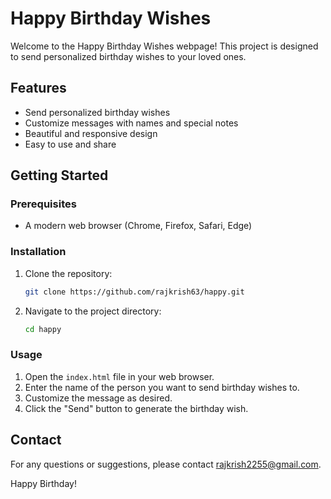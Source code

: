# Happy Birthday Wishes

Welcome to the Happy Birthday Wishes webpage! This project is designed to send personalized birthday wishes to your loved ones.

## Features

- Send personalized birthday wishes
- Customize messages with names and special notes
- Beautiful and responsive design
- Easy to use and share

## Getting Started

### Prerequisites

- A modern web browser (Chrome, Firefox, Safari, Edge)

### Installation

1. Clone the repository:
    ```bash
    git clone https://github.com/rajkrish63/happy.git
    ```
2. Navigate to the project directory:
    ```bash
    cd happy
    ```

### Usage

1. Open the `index.html` file in your web browser.
2. Enter the name of the person you want to send birthday wishes to.
3. Customize the message as desired.
4. Click the "Send" button to generate the birthday wish.




## Contact

For any questions or suggestions, please contact [rajkrish2255@gmail.com](mailto:rajkrish2255@gmail.com).

Happy Birthday!
